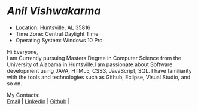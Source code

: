 # *Anil Vishwakarma*
* Location: Huntsville, AL 35816
* Time Zone: Central Daylight Time
* Operating System: Windows 10 Pro 

Hi Everyone,  
I am Currently pursuing Masters Degree in Computer Science from the University of Alabama in Huntsville.I am passionate about Software development using JAVA, HTML5, CSS3, JavaScript, SQL. I have familiarity with the tools and technologies such as Github, Eclipse, Visual Studio, and so on. 
 
My Contacts:   
[Email](vishwakarmaanil321@gmail.com) | [Linkedin](https://www.linkedin.com/in/anilvishwakarma/) | [Github](https://github.com/vishwakarmaanil) | 
